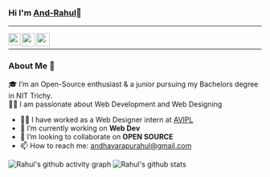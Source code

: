 ### Hi I'm [And-Rahul](https://and-rahul.github.io/AndRahul.github.io/)👋

-----
<a href="https://www.linkedin.com/in/andhavarapurahul-48b477193/">
  <img align="left" width="24px" src="https://cdn.jsdelivr.net/npm/simple-icons@v3/icons/linkedin.svg"  />
</a>
<a href="https://twitter.com/kunalstwt">
  <img align="left" width="26px" src="https://cdn.jsdelivr.net/npm/simple-icons@v3/icons/twitter.svg" />
</a>
<a href="andhavarapurahul@gmail.com">
  <img align="left" width="26px" src="https://cdn.jsdelivr.net/npm/simple-icons@v3/icons/gmail.svg" />
</a>
<br />

------

### About Me 🚀
🎓 I’m an Open-Source enthusiast & a junior pursuing my Bachelors degree in NIT Trichy. </br>
👨‍💻  I am passionate about Web Development and Web Designing </br>

- 🧑‍💻 I have worked as a Web Designer intern at [AVIPL](https://avipl.in)
- 🔭 I’m currently working on **Web Dev**
- 👯 I’m looking to collaborate on **OPEN SOURCE**
- 📫 How to reach me: andhavarapurahul@gmail.com

![Rahul's github activity graph](https://activity-graph.herokuapp.com/graph?username=And-Rahul&theme=react-dark)
![Rahul's github stats](https://github-readme-stats.vercel.app/api?username=And-Rahul&show_icons=true&hide_border=true)
